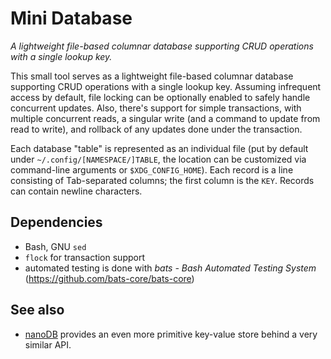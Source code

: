 # Mini Database

_A lightweight file-based columnar database supporting CRUD operations with a single lookup key._

This small tool serves as a lightweight file-based columnar database supporting CRUD operations with a single lookup key. Assuming infrequent access by default, file locking can be optionally enabled to safely handle concurrent updates. Also, there's support for simple transactions, with multiple concurrent reads, a singular write (and a command to update from read to write), and rollback of any updates done under the transaction.

Each database "table" is represented as an individual file (put by default under `~/.config/[NAMESPACE/]TABLE`, the location can be customized via command-line arguments or `$XDG_CONFIG_HOME`). Each record is a line consisting of Tab-separated columns; the first column is the `KEY`. Records can contain newline characters.

## Dependencies

* Bash, GNU `sed`
* `flock` for transaction support
* automated testing is done with _bats - Bash Automated Testing System_ (https://github.com/bats-core/bats-core)

## See also

* [nanoDB](https://github.com/inkarkat/nanoDB) provides an even more primitive key-value store behind a very similar API.
